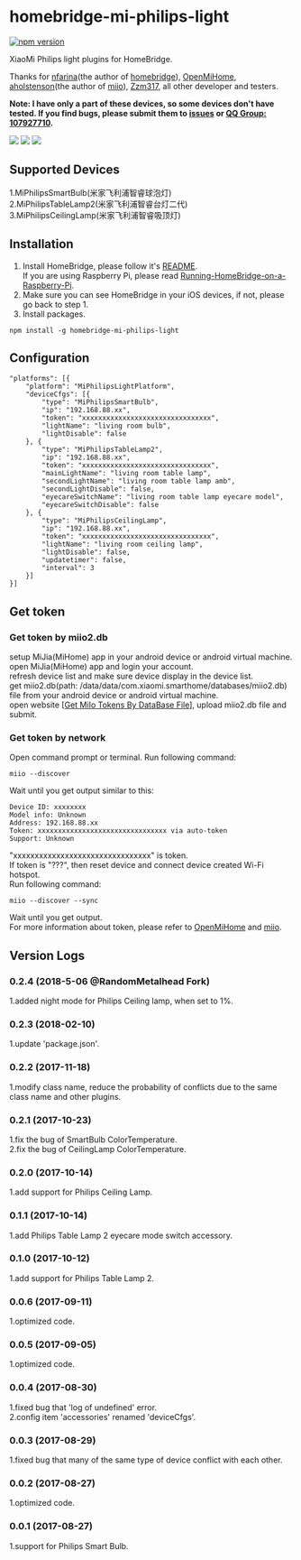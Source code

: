 # homebridge-mi-philips-light
[![npm version](https://badge.fury.io/js/homebridge-mi-philips-light.svg)](https://badge.fury.io/js/homebridge-mi-philips-light)

XiaoMi Philips light plugins for HomeBridge.   
   
Thanks for [nfarina](https://github.com/nfarina)(the author of [homebridge](https://github.com/nfarina/homebridge)), [OpenMiHome](https://github.com/OpenMiHome/mihome-binary-protocol), [aholstenson](https://github.com/aholstenson)(the author of [miio](https://github.com/aholstenson/miio)), [Zzm317](https://github.com/Zzm317), all other developer and testers.   
   
**Note: I have only a part of these devices, so some devices don't have tested. If you find bugs, please submit them to [issues](https://github.com/YinHangCode/homebridge-mi-philips-light/issues) or [QQ Group: 107927710](//shang.qq.com/wpa/qunwpa?idkey=8b9566598f40dd68412065ada24184ef72c6bddaa11525ca26c4e1536a8f2a3d).**   

![](https://raw.githubusercontent.com/YinHangCode/homebridge-mi-philips-light/master/images/SmartBulb.jpg)
![](https://raw.githubusercontent.com/YinHangCode/homebridge-mi-philips-light/master/images/TableLamp2.jpg)
![](https://raw.githubusercontent.com/YinHangCode/homebridge-mi-philips-light/master/images/CeilingLamp.jpg)

## Supported Devices
1.MiPhilipsSmartBulb(米家飞利浦智睿球泡灯)   
2.MiPhilipsTableLamp2(米家飞利浦智睿台灯二代)   
3.MiPhilipsCeilingLamp(米家飞利浦智睿吸顶灯)   

## Installation
1. Install HomeBridge, please follow it's [README](https://github.com/nfarina/homebridge/blob/master/README.md).   
If you are using Raspberry Pi, please read [Running-HomeBridge-on-a-Raspberry-Pi](https://github.com/nfarina/homebridge/wiki/Running-HomeBridge-on-a-Raspberry-Pi).   
2. Make sure you can see HomeBridge in your iOS devices, if not, please go back to step 1.   
3. Install packages.   
```
npm install -g homebridge-mi-philips-light
```
## Configuration
```
"platforms": [{
    "platform": "MiPhilipsLightPlatform",
    "deviceCfgs": [{
        "type": "MiPhilipsSmartBulb",
        "ip": "192.168.88.xx",
        "token": "xxxxxxxxxxxxxxxxxxxxxxxxxxxxxxxx",
        "lightName": "living room bulb",
        "lightDisable": false
    }, {
        "type": "MiPhilipsTableLamp2",
        "ip": "192.168.88.xx",
        "token": "xxxxxxxxxxxxxxxxxxxxxxxxxxxxxxxx",
        "mainLightName": "living room table lamp",
        "secondLightName": "living room table lamp amb",
        "secondLightDisable": false,
        "eyecareSwitchName": "living room table lamp eyecare model",
        "eyecareSwitchDisable": false
    }, {
        "type": "MiPhilipsCeilingLamp",
        "ip": "192.168.88.xx",
        "token": "xxxxxxxxxxxxxxxxxxxxxxxxxxxxxxxx",
        "lightName": "living room ceiling lamp",
        "lightDisable": false,
        "updatetimer": false,
        "interval": 3
    }]
}]
```
## Get token
### Get token by miio2.db
setup MiJia(MiHome) app in your android device or android virtual machine.   
open MiJia(MiHome) app and login your account.   
refresh device list and make sure device display in the device list.   
get miio2.db(path: /data/data/com.xiaomi.smarthome/databases/miio2.db) file from your android device or android virtual machine.   
open website [[Get MiIo Tokens By DataBase File](http://miio2.yinhh.com/)], upload miio2.db file and submit.    
### Get token by network
Open command prompt or terminal. Run following command:
```
miio --discover
```
Wait until you get output similar to this:
```
Device ID: xxxxxxxx   
Model info: Unknown   
Address: 192.168.88.xx   
Token: xxxxxxxxxxxxxxxxxxxxxxxxxxxxxxxx via auto-token   
Support: Unknown   
```
"xxxxxxxxxxxxxxxxxxxxxxxxxxxxxxxx" is token.   
If token is "???", then reset device and connect device created Wi-Fi hotspot.   
Run following command:   
```
miio --discover --sync
```
Wait until you get output.   
For more information about token, please refer to [OpenMiHome](https://github.com/OpenMiHome/mihome-binary-protocol) and [miio](https://github.com/aholstenson/miio).   
## Version Logs
### 0.2.4 (2018-5-06 @RandomMetalhead Fork)
1.added night mode for Philips Ceiling lamp, when set to 1%.  
### 0.2.3 (2018-02-10)
1.update 'package.json'.   
### 0.2.2 (2017-11-18)
1.modify class name, reduce the probability of conflicts due to the same class name and other plugins.   
### 0.2.1 (2017-10-23)
1.fix the bug of SmartBulb ColorTemperature.   
2.fix the bug of CeilingLamp ColorTemperature.   
### 0.2.0 (2017-10-14)
1.add support for Philips Ceiling Lamp.   
### 0.1.1 (2017-10-14)
1.add Philips Table Lamp 2 eyecare mode switch accessory.   
### 0.1.0 (2017-10-12)
1.add support for Philips Table Lamp 2.   
### 0.0.6 (2017-09-11)
1.optimized code.   
### 0.0.5 (2017-09-05)
1.optimized code.   
### 0.0.4 (2017-08-30)
1.fixed bug that 'log of undefined' error.    
2.config item 'accessories' renamed 'deviceCfgs'.   
### 0.0.3 (2017-08-29)
1.fixed bug that many of the same type of device conflict with each other.   
### 0.0.2 (2017-08-27)
1.optimized code.   
### 0.0.1 (2017-08-27)
1.support for Philips Smart Bulb.   
